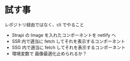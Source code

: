 # 試す事

レポジトリ経由ではなく、cli でやること

- Strapi の Image を入れたコンポーネントを netlify へ
- SSR 内で適当に fetch してそれを表示するコンポーネント
- SSG 内で適当に fetch してそれを表示するコンポーネント
- 環境変数で 画像最適化止められるか？
